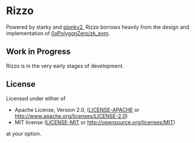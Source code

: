 # Rizzo

Powered by starky and [plonky2](https://github.com/0xPolygonZero/plonky2), Rizzo borrows heavily from the design and implementation of [0xPolygonZero/zk\_evm](https://github.com/0xPolygonZero/zk_evm).

## Work in Progress

Rizzo is in the very early stages of development.

## License

Licensed under either of

* Apache License, Version 2.0, ([LICENSE-APACHE](LICENSE-APACHE) or http://www.apache.org/licenses/LICENSE-2.0)
* MIT license ([LICENSE-MIT](LICENSE-MIT) or http://opensource.org/licenses/MIT)

at your option.
